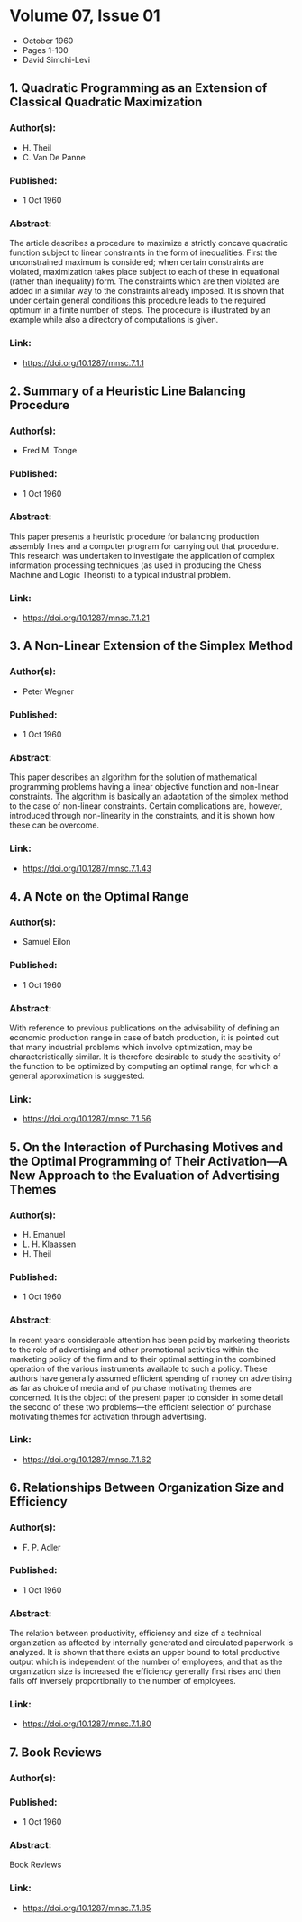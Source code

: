 # Volume 07, Issue 01
- October 1960
- Pages 1-100
- David Simchi-Levi

## 1. Quadratic Programming as an Extension of Classical Quadratic Maximization
### Author(s):
- H. Theil
- C. Van De Panne
### Published:
- 1 Oct 1960
### Abstract:
The article describes a procedure to maximize a strictly concave quadratic function subject to linear constraints in the form of inequalities. First the unconstrained maximum is considered; when certain constraints are violated, maximization takes place subject to each of these in equational (rather than inequality) form. The constraints which are then violated are added in a similar way to the constraints already imposed. It is shown that under certain general conditions this procedure leads to the required optimum in a finite number of steps. The procedure is illustrated by an example while also a directory of computations is given.
### Link:
- https://doi.org/10.1287/mnsc.7.1.1

## 2. Summary of a Heuristic Line Balancing Procedure
### Author(s):
- Fred M. Tonge
### Published:
- 1 Oct 1960
### Abstract:
This paper presents a heuristic procedure for balancing production assembly lines and a computer program for carrying out that procedure. This research was undertaken to investigate the application of complex information processing techniques (as used in producing the Chess Machine and Logic Theorist) to a typical industrial problem.
### Link:
- https://doi.org/10.1287/mnsc.7.1.21

## 3. A Non-Linear Extension of the Simplex Method
### Author(s):
- Peter Wegner
### Published:
- 1 Oct 1960
### Abstract:
This paper describes an algorithm for the solution of mathematical programming problems having a linear objective function and non-linear constraints. The algorithm is basically an adaptation of the simplex method to the case of non-linear constraints. Certain complications are, however, introduced through non-linearity in the constraints, and it is shown how these can be overcome.
### Link:
- https://doi.org/10.1287/mnsc.7.1.43

## 4. A Note on the Optimal Range
### Author(s):
- Samuel Eilon
### Published:
- 1 Oct 1960
### Abstract:
With reference to previous publications on the advisability of defining an economic production range in case of batch production, it is pointed out that many industrial problems which involve optimization, may be characteristically similar. It is therefore desirable to study the sesitivity of the function to be optimized by computing an optimal range, for which a general approximation is suggested.
### Link:
- https://doi.org/10.1287/mnsc.7.1.56

## 5. On the Interaction of Purchasing Motives and the Optimal Programming of Their Activation—A New Approach to the Evaluation of Advertising Themes
### Author(s):
- H. Emanuel
- L. H. Klaassen
- H. Theil
### Published:
- 1 Oct 1960
### Abstract:
In recent years considerable attention has been paid by marketing theorists to the role of advertising and other promotional activities within the marketing policy of the firm and to their optimal setting in the combined operation of the various instruments available to such a policy. These authors have generally assumed efficient spending of money on advertising as far as choice of media and of purchase motivating themes are concerned. It is the object of the present paper to consider in some detail the second of these two problems—the efficient selection of purchase motivating themes for activation through advertising.
### Link:
- https://doi.org/10.1287/mnsc.7.1.62

## 6. Relationships Between Organization Size and Efficiency
### Author(s):
- F. P. Adler
### Published:
- 1 Oct 1960
### Abstract:
The relation between productivity, efficiency and size of a technical organization as affected by internally generated and circulated paperwork is analyzed. It is shown that there exists an upper bound to total productive output which is independent of the number of employees; and that as the organization size is increased the efficiency generally first rises and then falls off inversely proportionally to the number of employees.
### Link:
- https://doi.org/10.1287/mnsc.7.1.80

## 7. Book Reviews
### Author(s):
### Published:
- 1 Oct 1960
### Abstract:
Book Reviews
### Link:
- https://doi.org/10.1287/mnsc.7.1.85


